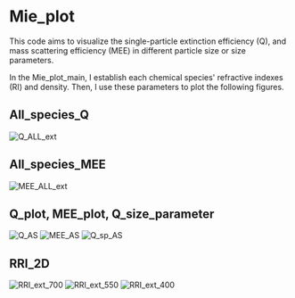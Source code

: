 # Mie_plot
This code aims to visualize the single-particle extinction efficiency (Q), and mass scattering efficiency (MEE) in different particle size or size parameters.

In the Mie_plot_main, I establish each chemical species' refractive indexes (RI) and density. Then, I use these parameters to plot the following figures. 

## All_species_Q
![Q_ALL_ext](https://github.com/Alex870521/Mie_plot/assets/97674280/c321e553-e5d4-4ff7-9c90-345f386e9e47)


## All_species_MEE
![MEE_ALL_ext](https://github.com/Alex870521/Mie_plot/assets/97674280/05cf3396-c850-47e5-9d52-8167e335f3c8)


## Q_plot, MEE_plot, Q_size_parameter
![Q_AS](https://github.com/Alex870521/Mie_plot/assets/97674280/2864ff38-27be-4316-9026-2cb1274bced7)
![MEE_AS](https://github.com/Alex870521/Mie_plot/assets/97674280/e00af24f-af71-46f5-a037-b84ef5d16977)
![Q_sp_AS](https://github.com/Alex870521/Mie_plot/assets/97674280/3784341f-8e58-4c5c-9c48-3d5d6d39c0be)


## RRI_2D
![RRI_ext_700](https://github.com/Alex870521/Mie_plot/assets/97674280/6004e97f-71be-4190-9e25-96a5ee5fc2db)
![RRI_ext_550](https://github.com/Alex870521/Mie_plot/assets/97674280/4cfc75dd-0101-42d5-bda4-6d3680700bec)
![RRI_ext_400](https://github.com/Alex870521/Mie_plot/assets/97674280/d05dfbdc-71e0-4061-8bb5-d5d306abc238)


